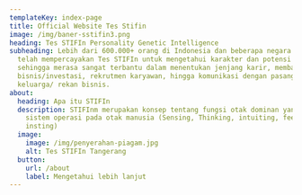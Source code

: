 ```yaml
---
templateKey: index-page
title: Official Website Tes Stifin
image: /img/baner-sstifin3.png
heading: Tes STIFIn Personality Genetic Intelligence
subheading: Lebih dari 600.000+ orang di Indonesia dan beberapa negara di Dunia
  telah mempercayakan Tes STIFIn untuk mengetahui karakter dan potensi diri
  sehingga merasa sangat terbantu dalam menentukan jenjang karir, membangun
  bisnis/investasi, rekrutmen karyawan, hingga komunikasi dengan pasangan/
  keluarga/ rekan bisnis.
about:
  heading: Apa itu STIFIn
  description: STIFInm merupakan konsep tentang fungsi otak dominan yang menjadi
    sistem operasi pada otak manusia (Sensing, Thinking, intuiting, feeling dan
    insting)
  image:
    image: /img/penyerahan-piagam.jpg
    alt: Tes STIFIn Tangerang
  button:
    url: /about
    label: Mengetahui lebih lanjut
---
```

